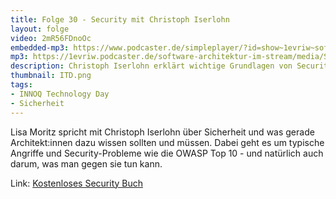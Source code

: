 ```yaml
---
title: Folge 30 - Security mit Christoph Iserlohn
layout: folge
video: 2mR56FDnoOc
embedded-mp3: https://www.podcaster.de/simpleplayer/?id=show~1evriw~software-architektur-im-stream~pod-5fce860972831973936715&v=1607370465
mp3: https://1evriw.podcaster.de/software-architektur-im-stream/media/Security.mp3
description: Christoph Iserlohn erklärt wichtige Grundlagen von Security in Software-Systemen.
thumbnail: ITD.png
tags:
- INNOQ Technology Day
- Sicherheit
---
```


Lisa Moritz spricht mit Christoph Iserlohn über Sicherheit und was
gerade Architekt:innen dazu wissen sollten und müssen. Dabei geht es
um typische Angriffe und Security-Probleme wie die OWASP Top 10 - und
natürlich auch darum, was man gegen sie tun kann.

Link:
[Kostenloses Security Buch](https://www.cl.cam.ac.uk/~rja14/book.html)
